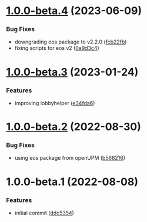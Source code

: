 # [1.0.0-beta.4](https://github.com/MirageNet/EpicSocket/compare/v1.0.0-beta.3...v1.0.0-beta.4) (2023-06-09)


### Bug Fixes

* downgrading eos package to v2.2.0 ([fcb22fb](https://github.com/MirageNet/EpicSocket/commit/fcb22fbf3a8c9ae2f50a9efc5eb7e1d51da0e3cb))
* fixing scripts for eos v2 ([0a9d3c4](https://github.com/MirageNet/EpicSocket/commit/0a9d3c41a6e35a968d95b9eeb5c94a785ab91e9d))

# [1.0.0-beta.3](https://github.com/MirageNet/EpicSocket/compare/v1.0.0-beta.2...v1.0.0-beta.3) (2023-01-24)


### Features

* improving lobbyhelper ([e34fda6](https://github.com/MirageNet/EpicSocket/commit/e34fda6ca3cd2fb983d5d2a87f32433d9b0b5100))

# [1.0.0-beta.2](https://github.com/MirageNet/EpicSocket/compare/v1.0.0-beta.1...v1.0.0-beta.2) (2022-08-30)


### Bug Fixes

* using eos package from openUPM ([b568216](https://github.com/MirageNet/EpicSocket/commit/b568216031ae63fb4a5c5f2507f891f81076d258))

# 1.0.0-beta.1 (2022-08-08)


### Features

* initial commit ([ddc5354](https://github.com/MirageNet/EpicSocket/commit/ddc5354becad9c53f4161d8ee9a906a293c5413e))
